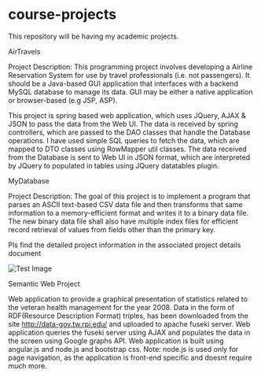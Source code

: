 # course-projects


This repository will be having my academic projects.


AirTravels
 


Project Description: 
This programming project involves developing a Airline Reservation System for use by travel professionals (i.e. not passengers). It should be a Java-based GUI application that interfaces with a backend MySQL database to manage its data. GUI may be either a native application or browser-based (e.g JSP, ASP).

This project is spring based web application, which uses JQuery, AJAX & JSON to pass the data from the Web UI. The data is received by spring controllers, which are passed to the DAO classes that handle the Database operations. I have used simple SQL queries to fetch the data, which are mapped to DTO classes using RowMapper util classes. The data received from the Database is sent to Web UI in JSON format, which are interpreted by JQuery to populated in tables using JQuery datatables plugin.


MyDatabase


Project Description: The goal of this project is to implement a program that parses an ASCII text-based CSV data file and then transforms that same information to a memory-efficient format and writes it to a binary data file. The new binary data file shall also have multiple index files for efficient record retrieval of values from fields other than the primary key. 

Pls find the detailed project information in the associated project details document

![Test Image](https://www.google.com/images/branding/googlelogo/2x/googlelogo_color_272x92dp.png)


Semantic Web Project

Web application to provide a graphical presentation of statistics related to the veteran health management for the year 2008. 
Data in the form of RDF(Resource Description Format) triples, has been downloaded from the site http://data-gov.tw.rpi.edu/ and uploaded to apache fuseki server.
Web application queries the fuseki server using AJAX and populates the data in the screen using Google graphs API.
Web application is built using angular.js and node.js and bootstrap css.
Note: node.js is used only for page navigation, as the application is front-end specific and doesnt require much more.


